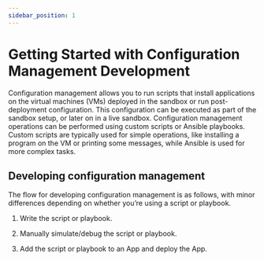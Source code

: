 ```yaml
---
sidebar_position: 1
---
```


# Getting Started with Configuration Management Development

Configuration management allows you to run scripts that install applications on the virtual machines (VMs) deployed in the sandbox or run post-deployment configuration. This configuration can be executed as part of the sandbox setup, or later on in a live sandbox. Configuration management operations can be performed using custom scripts or Ansible playbooks. Custom scripts are typically used for simple operations, like installing a program on the VM or printing some messages, while Ansible is used for more complex tasks.

## Developing configuration management

The flow for developing configuration management is as follows, with minor differences depending on whether you’re using a script or playbook.

1. Write the script or playbook.
    
2. Manually simulate/debug the script or playbook.
    
3. Add the script or playbook to an App and deploy the App.
